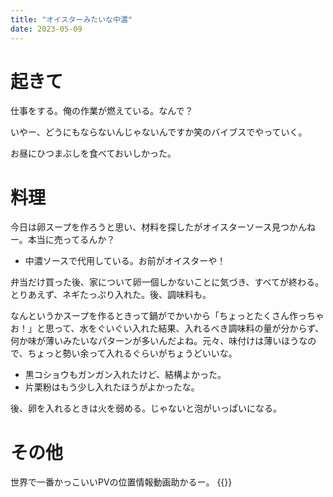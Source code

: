 ```yaml
---
title: "オイスターみたいな中濃"
date: 2023-05-09
---
```


# 起きて
仕事をする。俺の作業が燃えている。なんで？

いやー、どうにもならないんじゃないんですか笑のバイブスでやっていく。

お昼にひつまぶしを食べておいしかった。

# 料理
今日は卵スープを作ろうと思い、材料を探したがオイスターソース見つかんねー。本当に売ってるんか？
- 中濃ソースで代用している。お前がオイスターや！

弁当だけ買った後、家について卵一個しかないことに気づき、すべてが終わる。
とりあえず、ネギたっぷり入れた。後、調味料も。


なんというかスープを作るときって鍋がでかいから「ちょっとたくさん作っちゃお！」と思って、水をぐいぐい入れた結果、入れるべき調味料の量が分からず、何か味が薄いみたいなパターンが多いんだよね。元々、味付けは薄いほうなので、ちょっと勢い余って入れるぐらいがちょうどいいな。
- 黒コショウもガンガン入れたけど、結構よかった。
- 片栗粉はもう少し入れたほうがよかったな。

後、卵を入れるときは火を弱める。じゃないと泡がいっぱいになる。

# その他

世界で一番かっこいいPVの位置情報動画助かるー。
{{<tweet user="dango_bot" id="1655897501751480325">}}
